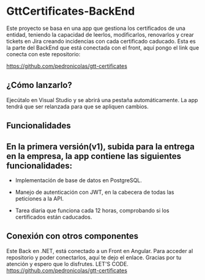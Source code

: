 # GttCertificates-BackEnd

Este proyecto se basa en una app que gestiona los certificados de una entidad, teniendo la capacidad de leerlos, modificarlos, 
renovarlos y crear tickets en Jira creando incidencias con cada certificado caducado. Esta es la parte del BackEnd que está conectada
con el front, aquí pongo el link que conecta con este repositorio: 

https://github.com/pedronicolas/gtt-certificates

## ¿Cómo lanzarlo?

Ejecútalo en Visual Studio y se abrirá una pestaña automáticamente. La app tendrá que ser relanzada para que se apliquen cambios.

## Funcionalidades

En la primera versión(v1), subida para la entrega en la empresa, la app contiene las siguientes funcionalidades:
  -  
 - Implementación de base de datos en PostgreSQL. 
 
 - Manejo de autenticación con JWT, en la cabecera de todas las peticiones a la API. 
 
 - Tarea diaria que funciona cada 12 horas, comprobando si los certificados están caducados.
 
 ## Conexión con otros componentes
Este Back en .NET, está conectado a un Front en Angular. Para acceder al repositorio y poder conectarlos, aquí te dejo el enlace. Gracias por tu atención y espero que lo disfrutes. LET'S CODE.
 https://github.com/pedronicolas/gtt-certificates
